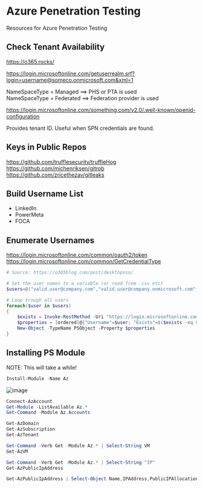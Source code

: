 # Azure Penetration Testing
Resources for Azure Penetration Testing

## Check Tenant Availability
https://o365.rocks/

https://login.microsoftonline.com/getuserrealm.srf?login=username@someco.onmicrosoft.com&xml=1

NameSpaceType = Managed ==> PHS or PTA is used  
NameSpaceType = Federated ==> Federation provider is used

https://login.microsoftonline.com/something.com/v2.0/.well-known/openid-configuration

Provides tenant ID. Useful when SPN credentials are found.

## Keys in Public Repos
https://github.com/trufflesecurity/truffleHog  
https://github.com/michenriksen/gitrob  
https://github.com/zricethezav/gitleaks  


## Build Username List
* LinkedIn
* PowerMeta
* FOCA

## Enumerate Usernames

https://login.microsoftonline.com/common/oauth2/token  
https://login.microsoftonline.com/common/GetCredentialType


```powershell
# Source: https://o365blog.com/post/desktopsso/

# Set the user names to a variable (or read from .csv etc)
$users=@("valid.user@company.com","valid.user@company.onmicrosoft.com","invalid.user@company.com","valid.user_gmail.com#EXT#@company.onmicrosoft.com")

# Loop trough all users
foreach($user in $users)
{
    $exists = Invoke-RestMethod -Uri "https://login.microsoftonline.com/common/GetCredentialType" -ContentType "application/json" -Method POST -Body (@{"username"="$user"; "isOtherIdpSupported" =  $true}|ConvertTo-Json) | Select -ExpandProperty IfExistsResult
    $properties = [ordered]@{"Username"=$user; "Exists"=$($exists -eq 0 -or $exists -eq 6)}
    New-Object -TypeName PSObject -Property $properties
}
```

## Installing PS Module
NOTE: This will take a while!

```powershell
Install-Module -Name Az
```

![image](https://user-images.githubusercontent.com/65491437/155021256-035c30a7-02b1-406f-a133-1b3b09e35c6f.png)

```powershell
Connect-AzAccount
Get-Module -ListAvailable Az.*
Get-Command -Module Az.Accounts
```
```powershell
Get-AzDomain
Get-AzSubscription
Get-AzTenant
```
```powershell
Get-Command -Verb Get -Module Az.* | Select-String VM
Get-AzVM
```
```powershell
Get-Command -Verb Get -Module Az.* | Select-String "IP"
Get-AzPublicIpAddress
```

```powershell
Get-AzPublicIpAddress | Select-Object Name,IPAddress,PublicIPAllocationMethod
```
